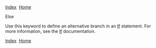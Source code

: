 [Index](index.html)  [Home](getting-started_home.html)

Else

Use this keyword to define an alternative branch in an [If](4gl_if.html) statement. For more information, see the [If](4gl_if.html) documentation.

  

[Index](index.html)  [Home](getting-started_home.html)